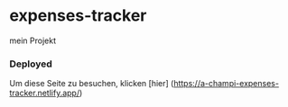 # expenses-tracker
mein Projekt
### Deployed
Um diese Seite zu besuchen, klicken [hier] (https://a-champi-expenses-tracker.netlify.app/)
